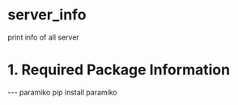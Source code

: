 # server_info
print info of all server

# 1. Required Package Information
--- paramiko
pip install paramiko
